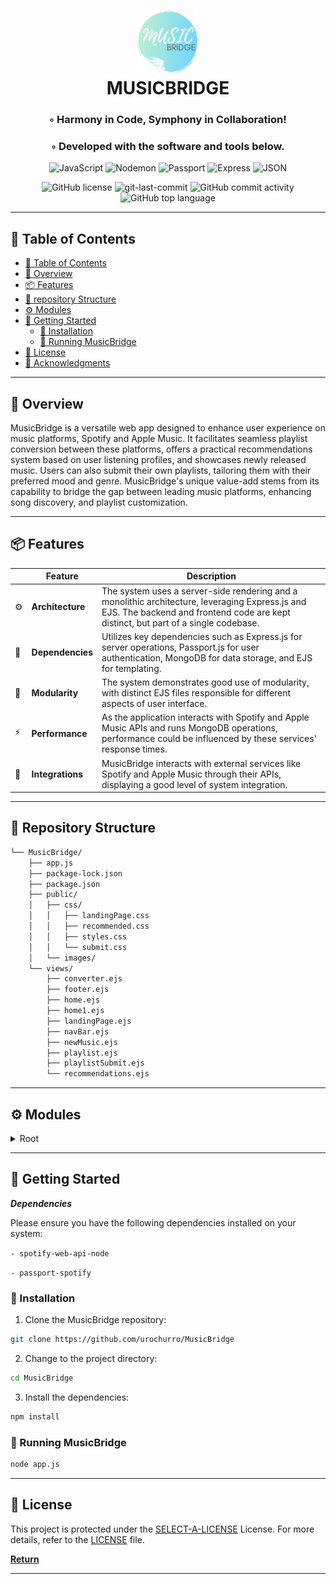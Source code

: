 <div align="center">
<h1 align="center">
<img src="https://github.com/urochurro/MusicBridge/blob/ed30d0856c03f1b9c7349b0676fa8bad5620f5b4/public/images/logo.png?raw=true" width="100" />
<br>MUSICBRIDGE</h1>
<h3>◦ Harmony in Code, Symphony in Collaboration!</h3>
<h3>◦ Developed with the software and tools below.</h3>


<p align="center">
<img src="https://img.shields.io/badge/JavaScript-F7DF1E.svg?style=flat-square&logo=JavaScript&logoColor=black" alt="JavaScript" />
<img src="https://img.shields.io/badge/Nodemon-76D04B.svg?style=flat-square&logo=Nodemon&logoColor=white" alt="Nodemon" />
<img src="https://img.shields.io/badge/Passport-34E27A.svg?style=flat-square&logo=Passport&logoColor=white" alt="Passport" />
<img src="https://img.shields.io/badge/Express-000000.svg?style=flat-square&logo=Express&logoColor=white" alt="Express" />
<img src="https://img.shields.io/badge/JSON-000000.svg?style=flat-square&logo=JSON&logoColor=white" alt="JSON" />
</p>
<img src="https://img.shields.io/github/license/urochurro/MusicBridge?style=flat-square&color=5D6D7E" alt="GitHub license" />
<img src="https://img.shields.io/github/last-commit/urochurro/MusicBridge?style=flat-square&color=5D6D7E" alt="git-last-commit" />
<img src="https://img.shields.io/github/commit-activity/m/urochurro/MusicBridge?style=flat-square&color=5D6D7E" alt="GitHub commit activity" />
<img src="https://img.shields.io/github/languages/top/urochurro/MusicBridge?style=flat-square&color=5D6D7E" alt="GitHub top language" />
</div>


---

## 📖 Table of Contents
- [📖 Table of Contents](#-table-of-contents)
- [📍 Overview](#-overview)
- [📦 Features](#-features)
- [📂 repository Structure](#-repository-structure)
- [⚙️ Modules](#modules)
- [🚀 Getting Started](#-getting-started)
    - [🔧 Installation](#-installation)
    - [🤖 Running MusicBridge](#-running-MusicBridge)
- [📄 License](#-license)
- [👏 Acknowledgments](#-acknowledgments)

---


## 📍 Overview

MusicBridge is a versatile web app designed to enhance user experience on music platforms, Spotify and Apple Music. It facilitates seamless playlist conversion between these platforms, offers a practical recommendations system based on user listening profiles, and showcases newly released music. Users can also submit their own playlists, tailoring them with their preferred mood and genre. MusicBridge's unique value-add stems from its capability to bridge the gap between leading music platforms, enhancing song discovery, and playlist customization.

---

## 📦 Features

|    | Feature            | Description                                                                                                        |
|----|--------------------|--------------------------------------------------------------------------------------------------------------------|
| ⚙️ | **Architecture**   | The system uses a server-side rendering and a monolithic architecture, leveraging Express.js and EJS. The backend and frontend code are kept distinct, but part of a single codebase. |
| 🔗 | **Dependencies**   | Utilizes key dependencies such as Express.js for server operations, Passport.js for user authentication, MongoDB for data storage, and EJS for templating.  |
| 🧩 | **Modularity**     | The system demonstrates good use of modularity, with distinct EJS files responsible for different aspects of user interface. |
| ⚡️  | **Performance**    | As the application interacts with Spotify and Apple Music APIs and runs MongoDB operations, performance could be influenced by these services' response times. |
| 🔌 | **Integrations**   | MusicBridge interacts with external services like Spotify and Apple Music through their APIs, displaying a good level of system integration. |


---


## 📂 Repository Structure


```sh
└── MusicBridge/
    ├── app.js
    ├── package-lock.json
    ├── package.json
    ├── public/
    │   ├── css/
    │   │   ├── landingPage.css
    │   │   ├── recommended.css
    │   │   ├── styles.css
    │   │   └── submit.css
    │   └── images/
    └── views/
        ├── converter.ejs
        ├── footer.ejs
        ├── home.ejs
        ├── home1.ejs
        ├── landingPage.ejs
        ├── navBar.ejs
        ├── newMusic.ejs
        ├── playlist.ejs
        ├── playlistSubmit.ejs
        └── recommendations.ejs

```

---


## ⚙️ Modules

<details closed><summary>Root</summary>

| File                          | Summary                                                                                                                                                                                                                                                                                                                                                                                                                                                                                                                                                                                |
| ---                           | ---                                                                                                                                                                                                                                                                                                                                                                                                                                                                                                                                                                                    |
| [app.js]({file})              | The code is for a music application, MusicBridge, that allows users to convert playlists between Spotify and Apple Music. It incorporates user authentication using Passport.js and Spotify strategy, enables interaction with the Spotify music API for playlist creation and new releases, and uses MongoDB for storing playlist data. It also provides functionality for two-way playlist conversion and music recommendation based on user listening profiles. The code incorporates key server-side operations, leveraging Express.js framework and EJS as the templating engine. |
| [converter.ejs]({file})       | The code constitutes the'converter' view in the MusicBridge application. It provides a user interface for playlist conversion between Apple Music and Spotify. Users input a playlist link and hit'Convert', triggering a loading display. If an error occurs during this process, an alert is shown. It includes reusable navigation bar and footer components for consistency across the application. Styling is achieved with Bootstrap and custom CSS, with Google Fonts for typography.                                |
| [footer.ejs]({file})          | The'footer.ejs' file in the'MusicBridge' application is responsible for rendering the website's footer. It includes functions such as a link for returning to the top of the page, encouraging users to share the website, and displaying the current year and website copyright details. It also incorporates scripts for Apple MusicKit, jQuery, Popper.js, and Bootstrap to aid functionalities like responsiveness and UI components.                                                                                   |
| [home.ejs]({file})            | The code constitutes the "home.ejs" view of the "MusicBridge" app and is dedicated to creating a homepage where users can log in via Spotify or Apple Music. The page includes a navigational bar, bootstrap carousel element, and a footer. The page loads stylesheets, Google Fonts, and scripts for Music Kit, jQuery, Popper.js, and Bootstrap. Interactivity includes event listeners for MusicKit and buttons that authorize user logins for Apple Music, then retrieve and submit the music user token.              |
| [home1.ejs]({file})           | The provided code represents a homepage for a web application named'Music Bridge'. The app primarily facilitates navigation between different pages, such as playlist conversion, finding or submitting playlists, and discovering new music recommendations. The page is designed responsively, incorporating Bootstrap stylesheets, Google Fonts, and Font Awesome icons. The'home1.ejs' file uses a navigation bar component and has a section describing the core features of the site.                                 |
| [landingPage.ejs]({file})     | The code presented is a'landingPage.ejs' webpage for the web application'MusicBridge'. The main features are logging in with both Apple and Spotify for data privacy and site accessibility. Its key functions include playlist conversion between Apple Music and Spotify, finding or submitting playlists, and accessing personalized music recommendations or new releases. Utilizing MusicKit, it provides the process for authorizing Apple Music users, retrieving the user token, and posting it on form submission. |
| [navBar.ejs]({file})          | The code provides the design for a Navigation Bar in the MusicBridge app. It includes links to the home page, Recommendation, New Music, Playlist, Playlist Converter and Playlist Submit pages. It supports the navbar's responsive behavior on small screens through a collapsible list of links visible after clicking the hamburger button.                                                                                                                                                                             |
| [newMusic.ejs]({file})        | The'newMusic.ejs' file is a part of the MusicBridge app which displays new music releases. It includes a navbar and a footer, has a responsive layout with a Bootstrap carousel component and supports switching between displaying songs from Spotify or Apple. Each displayed song includes a clickable image, name, and artist names. This is enabled by iterating through the'ssongs' and'asongs' arrays containing song information.                                                                                   |
| [playlist.ejs]({file})        | The code provided is for the'playlist' page of a music web application called'Music Bridge'. It utilizes embedded JavaScript (ejs) to dynamically generate the page, including playlists shared by users. Each playlist displays a playlist name, owner, and image that links to the playlist URL. The page also includes a navbar and a footer. Styling is achieved through Bootstrap and custom CSS, along with Google fonts.                                                                                             |
| [playlistSubmit.ejs]({file})  | The'playlistSubmit.ejs' file is a part of the MusicBridge application that houses the HTML structure for the Playlist Submission page. It includes forms for users to input a music playlist link, select a mood, and genre. Once details are filled, users can submit the form. The page includes Bootstrap and custom CSS for styling, Google Fonts for typography, and also includes elements like a navigation bar and footer from other files.                                                                         |
| [recommendations.ejs]({file}) | The'recommendations.ejs' file is a part of the'MusicBridge' web application. It is a view file that displays recommended music from Spotify and Apple Music to users. It contains two sets of music recommendations, each within their own div, toggled using a switch control. The music recommendations are looped over and displayed with song details including name, artist, and album cover. It also includes sections for a navigation bar and a footer.                                                             |

</details>

---

## 🚀 Getting Started

***Dependencies***

Please ensure you have the following dependencies installed on your system:

`- spotify-web-api-node`

`- passport-spotify`

### 🔧 Installation

1. Clone the MusicBridge repository:
```sh
git clone https://github.com/urochurro/MusicBridge
```

2. Change to the project directory:
```sh
cd MusicBridge
```

3. Install the dependencies:
```sh
npm install
```

### 🤖 Running MusicBridge

```sh
node app.js
```

---


## 📄 License


This project is protected under the [SELECT-A-LICENSE](https://choosealicense.com/licenses) License. For more details, refer to the [LICENSE](https://choosealicense.com/licenses/) file.


[**Return**](#Top)

---

